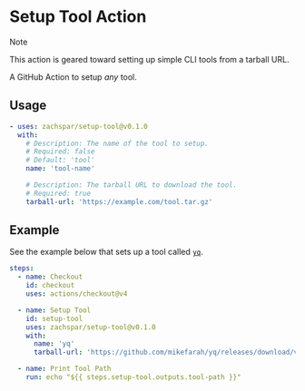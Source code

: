 # Setup Tool Action

> [!NOTE]
> This action is geared toward setting up simple CLI tools from a tarball URL.

A GitHub Action to setup _any_ tool.

## Usage

```yaml
- uses: zachspar/setup-tool@v0.1.0
  with:
    # Description: The name of the tool to setup.
    # Required: false
    # Default: 'tool'
    name: 'tool-name'

    # Description: The tarball URL to download the tool.
    # Required: true
    tarball-url: 'https://example.com/tool.tar.gz'
```

## Example

See the example below that sets up a tool called
[`yq`](https://github.com/mikefarah/yq).

```yaml
steps:
  - name: Checkout
    id: checkout
    uses: actions/checkout@v4

  - name: Setup Tool
    id: setup-tool
    uses: zachspar/setup-tool@v0.1.0
    with:
      name: 'yq'
      tarball-url: 'https://github.com/mikefarah/yq/releases/download/v4.44.2/yq_linux_amd64.tar.gz'

  - name: Print Tool Path
    run: echo "${{ steps.setup-tool.outputs.tool-path }}"
```
